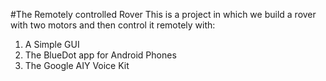 #The Remotely controlled Rover
This is a project in which we build a rover with two motors and then 
control it remotely with:
1) A Simple GUI
2) The BlueDot app for Android Phones
3) The Google AIY Voice Kit
